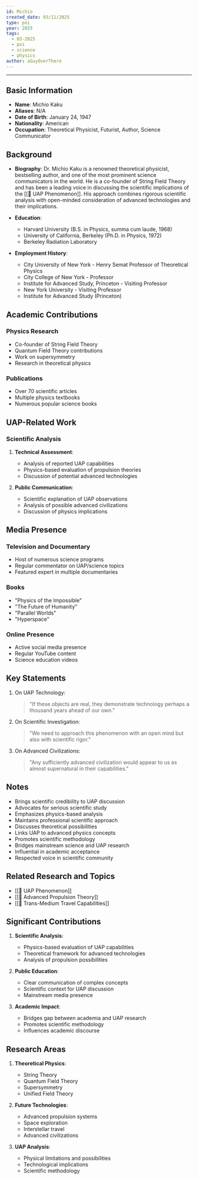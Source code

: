 ```yaml
---
id: Michio
created_date: 03/11/2025
type: poi
year: 2025
tags:
  - 03-2025
  - poi
  - science
  - physics
author: aGuyOverThere
---
```


----

## Basic Information

- **Name**: Michio Kaku
- **Aliases**: N/A
- **Date of Birth**: January 24, 1947
- **Nationality**: American
- **Occupation**: Theoretical Physicist, Futurist, Author, Science Communicator

## Background

- **Biography**: Dr. Michio Kaku is a renowned theoretical physicist, bestselling author, and one of the most prominent science communicators in the world. He is a co-founder of String Field Theory and has been a leading voice in discussing the scientific implications of the [[🔭 UAP Phenomenon]]. His approach combines rigorous scientific analysis with open-minded consideration of advanced technologies and their implications.

- **Education**: 
  - Harvard University (B.S. in Physics, summa cum laude, 1968)
  - University of California, Berkeley (Ph.D. in Physics, 1972)
  - Berkeley Radiation Laboratory

- **Employment History**: 
  - City University of New York - Henry Semat Professor of Theoretical Physics
  - City College of New York - Professor
  - Institute for Advanced Study, Princeton - Visiting Professor
  - New York University - Visiting Professor
  - Institute for Advanced Study (Princeton)

## Academic Contributions

### Physics Research
- Co-founder of String Field Theory
- Quantum Field Theory contributions
- Work on supersymmetry
- Research in theoretical physics

### Publications
- Over 70 scientific articles
- Multiple physics textbooks
- Numerous popular science books

## UAP-Related Work

### Scientific Analysis

1. **Technical Assessment**:
   - Analysis of reported UAP capabilities
   - Physics-based evaluation of propulsion theories
   - Discussion of potential advanced technologies

2. **Public Communication**:
   - Scientific explanation of UAP observations
   - Analysis of possible advanced civilizations
   - Discussion of physics implications

## Media Presence

### Television and Documentary
- Host of numerous science programs
- Regular commentator on UAP/science topics
- Featured expert in multiple documentaries

### Books
- "Physics of the Impossible"
- "The Future of Humanity"
- "Parallel Worlds"
- "Hyperspace"

### Online Presence
- Active social media presence
- Regular YouTube content
- Science education videos

## Key Statements

1. On UAP Technology:
   > "If these objects are real, they demonstrate technology perhaps a thousand years ahead of our own."

2. On Scientific Investigation:
   > "We need to approach this phenomenon with an open mind but also with scientific rigor."

3. On Advanced Civilizations:
   > "Any sufficiently advanced civilization would appear to us as almost supernatural in their capabilities."

## Notes

- Brings scientific credibility to UAP discussion
- Advocates for serious scientific study
- Emphasizes physics-based analysis
- Maintains professional scientific approach
- Discusses theoretical possibilities
- Links UAP to advanced physics concepts
- Promotes scientific methodology
- Bridges mainstream science and UAP research
- Influential in academic acceptance
- Respected voice in scientific community

## Related Research and Topics

- [[🔭 UAP Phenomenon]]
- [[🔭 Advanced Propulsion Theory]]
- [[🔭 Trans-Medium Travel Capabilities]]

## Significant Contributions

1. **Scientific Analysis**:
   - Physics-based evaluation of UAP capabilities
   - Theoretical framework for advanced technologies
   - Analysis of propulsion possibilities

2. **Public Education**:
   - Clear communication of complex concepts
   - Scientific context for UAP discussion
   - Mainstream media presence

3. **Academic Impact**:
   - Bridges gap between academia and UAP research
   - Promotes scientific methodology
   - Influences academic discourse

## Research Areas

1. **Theoretical Physics**:
   - String Theory
   - Quantum Field Theory
   - Supersymmetry
   - Unified Field Theory

2. **Future Technologies**:
   - Advanced propulsion systems
   - Space exploration
   - Interstellar travel
   - Advanced civilizations

3. **UAP Analysis**:
   - Physical limitations and possibilities
   - Technological implications
   - Scientific methodology 